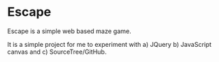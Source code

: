 # Escape
Escape is a simple web based maze game.

It is a simple project for me to experiment with a) JQuery b) JavaScript canvas and c) SourceTree/GitHub.
